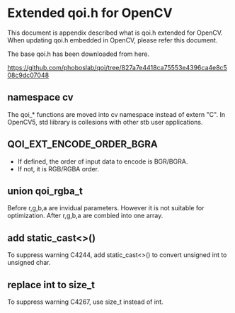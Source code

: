 Extended qoi.h for OpenCV
=========================
This document is appendix described what is qoi.h extended for OpenCV.
When updating qoi.h embedded in OpenCV, please refer this document.

The base qoi.h has been downloaded from here.

https://github.com/phoboslab/qoi/tree/827a7e4418ca75553e4396ca4e8c508c9dc07048

namespace cv
------------
The qoi_* functions are moved into cv namespace instead of extern "C".
In OpenCV5, std liibrary is collesions with other stb user applications.

QOI_EXT_ENCODE_ORDER_BGRA
-------------------------
- If defined, the order of input data to encode is BGR/BGRA.
- If not, it is RGB/RGBA order.

union qoi_rgba_t
----------------
Before r,g,b,a are invidual parameters. However it is not suitable for optimization.
After r,g,b,a are combied into one array.

add static_cast<>()
-------------------
To suppress warning C4244, add static_cast<>() to convert unsigned int to unsigned char.

replace int to size_t
---------------------
To suppress warning C4267, use size_t instead of int.

